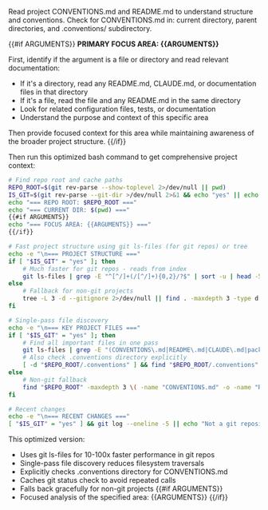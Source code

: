 Read project CONVENTIONS.md and README.md to understand structure and conventions. 
Check for CONVENTIONS.md in: current directory, parent directories, and .conventions/ subdirectory.

{{#if ARGUMENTS}}
**PRIMARY FOCUS AREA: {{ARGUMENTS}}**

First, identify if the argument is a file or directory and read relevant documentation:
- If it's a directory, read any README.md, CLAUDE.md, or documentation files in that directory
- If it's a file, read the file and any README.md in the same directory
- Look for related configuration files, tests, or documentation
- Understand the purpose and context of this specific area

Then provide focused context for this area while maintaining awareness of the broader project structure.
{{/if}}

Then run this optimized bash command to get comprehensive project context:

```bash
# Find repo root and cache paths
REPO_ROOT=$(git rev-parse --show-toplevel 2>/dev/null || pwd)
IS_GIT=$(git rev-parse --git-dir >/dev/null 2>&1 && echo "yes" || echo "no")
echo "=== REPO ROOT: $REPO_ROOT ==="
echo "=== CURRENT DIR: $(pwd) ==="
{{#if ARGUMENTS}}
echo "=== FOCUS AREA: {{ARGUMENTS}} ==="
{{/if}}

# Fast project structure using git ls-files (for git repos) or tree
echo -e "\n=== PROJECT STRUCTURE ==="
if [ "$IS_GIT" = "yes" ]; then
    # Much faster for git repos - reads from index
    git ls-files | grep -E "^[^/]+(/[^/]+){0,2}/?$" | sort -u | head -50
else
    # Fallback for non-git projects
    tree -L 3 -d --gitignore 2>/dev/null || find . -maxdepth 3 -type d | sort
fi

# Single-pass file discovery
echo -e "\n=== KEY PROJECT FILES ==="
if [ "$IS_GIT" = "yes" ]; then
    # Find all important files in one pass
    git ls-files | grep -E "(CONVENTIONS\.md|README\.md|CLAUDE\.md|package\.json|Cargo\.toml|pyproject\.toml|requirements\.txt|Gemfile|go\.mod|tsconfig\.json|\.env\.example)$" | head -20
    # Also check .conventions directory explicitly
    [ -d "$REPO_ROOT/.conventions" ] && find "$REPO_ROOT/.conventions" -name "CONVENTIONS.md" 2>/dev/null
else
    # Non-git fallback
    find "$REPO_ROOT" -maxdepth 3 \( -name "CONVENTIONS.md" -o -name "README.md" -o -name "CLAUDE.md" -o -name "package.json" -o -name "*.toml" \) 2>/dev/null | head -20
fi

# Recent changes
echo -e "\n=== RECENT CHANGES ==="
[ "$IS_GIT" = "yes" ] && git log --oneline -5 || echo "Not a git repository"
```

This optimized version:
- Uses git ls-files for 10-100x faster performance in git repos
- Single-pass file discovery reduces filesystem traversals
- Explicitly checks .conventions directory for CONVENTIONS.md
- Caches git status check to avoid repeated calls
- Falls back gracefully for non-git projects
{{#if ARGUMENTS}}
- Focused analysis of the specified area: {{ARGUMENTS}}
{{/if}}
